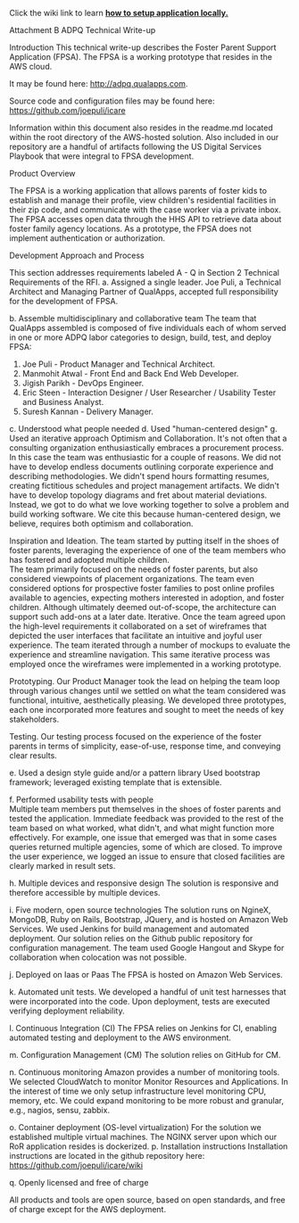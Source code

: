 Click the wiki link to learn __[how to setup application locally.](https://github.com/joepuli/icare/wiki)__

Attachment B
ADPQ Technical Write-up

Introduction
This technical write-up describes the Foster Parent Support Application (FPSA).  The FPSA is a working prototype that resides in the AWS cloud.

It may be found here: http://adpq.qualapps.com.  

Source code and configuration files may be found here: https://github.com/joepuli/icare

Information within this document also resides in the readme.md located within the root directory of the AWS-hosted solution.  Also included in our repository are a handful of artifacts following the US Digital Services Playbook that were integral to FPSA development.

Product Overview

The FPSA is a working application that allows parents of foster kids to establish and manage their profile, view children's residential facilities in their zip code, and communicate with the case worker via a private inbox. The FPSA accesses open data through the HHS API to retrieve data about foster family agency locations.  As a prototype, the FPSA does not implement authentication or authorization.

Development Approach and Process

This section addresses requirements labeled A - Q in Section 2 Technical Requirements of the RFI.
a. Assigned a single leader.
Joe Puli, a Technical Architect and Managing Partner of QualApps, accepted full responsibility for the development of FPSA.  

b. Assemble multidisciplinary and collaborative team
The team that QualApps assembled is composed of five individuals each of whom served in one or more ADPQ labor categories to design, build, test, and deploy FPSA:

1. Joe Puli - Product Manager and Technical Architect.
2. Manmohit Atwal -  Front End and Back End Web Developer.  
3. Jigish Parikh - DevOps Engineer.  
4. Eric Steen - Interaction Designer / User Researcher / Usability Tester and Business Analyst.  
5. Suresh Kannan - Delivery Manager.

c. Understood what people needed
d. Used "human-centered design"
g. Used an iterative approach
Optimism and Collaboration.  It's not often that a consulting organization enthusiastically embraces a procurement process.  In this case the team was enthusiastic for a couple of reasons.  We did not have to develop endless documents outlining corporate experience and describing methodologies.  We didn't spend hours formatting resumes, creating fictitious schedules and project management artifacts.  We didn't have to develop topology diagrams and fret about material deviations.  Instead, we got to do what we love working together to solve a problem and build working software.  We cite this because human-centered design, we believe, requires both optimism and collaboration.

Inspiration and Ideation. The team started by putting itself in the shoes of foster parents, leveraging the experience of one of the team members who has fostered and adopted multiple children.  
The team primarily focused on the needs of foster parents, but also considered viewpoints of placement organizations.  The team even considered options for prospective foster families to post online profiles available to agencies, expecting mothers interested in adoption, and foster children.  Although ultimately deemed out-of-scope, the architecture can support such add-ons at a later date.
Iterative. Once the team agreed upon the high-level requirements it collaborated on a set of wireframes that depicted the user interfaces that facilitate an intuitive and joyful user experience.  The team iterated through a number of mockups to evaluate the experience and streamline navigation.  This same iterative process was employed once the wireframes were implemented in a working prototype.  

Prototyping.  Our Product Manager took the lead on helping the team loop through various changes until we settled on what the team considered was functional, intuitive, aesthetically pleasing. We developed three prototypes, each one incorporated more features and sought to meet the needs of key stakeholders.  

Testing.  Our testing process focused on the experience of the foster parents in terms of simplicity, ease-of-use, response time, and conveying clear results.

e. Used a design style guide and/or a pattern library
Used bootstrap framework; leveraged existing template that is extensible.

f. Performed usability tests with people  
Multiple team members put themselves in the shoes of foster parents and tested the application. Immediate feedback was provided to the rest of the team based on what worked, what didn't, and what might function more effectively.  For example, one issue that emerged was that in some cases queries returned multiple agencies, some of which are closed.  To improve the user experience, we logged an issue to ensure that closed facilities are clearly marked in result sets.

h. Multiple devices and responsive design
The solution is responsive and therefore accessible by multiple devices.

i. Five modern, open source technologies
The solution runs on NgineX, MongoDB, Ruby on Rails, Bootstrap, JQuery, and is hosted on Amazon Web Services.  We used Jenkins for build management and automated deployment.  Our solution relies on the Github public repository for configuration management.  The team used Google Hangout and Skype for collaboration when colocation was not possible.

j. Deployed on Iaas or Paas
The FPSA is hosted on Amazon Web Services.

k. Automated unit tests.
We developed a handful of unit test harnesses that were incorporated into the code.  Upon deployment, tests are executed verifying deployment reliability.

l. Continuous Integration (CI)
The FPSA relies on Jenkins for CI, enabling automated testing and deployment to the AWS environment.

m. Configuration Management (CM)
The solution relies on GitHub for CM.

n. Continuous monitoring
Amazon provides a number of monitoring tools.  We selected CloudWatch to monitor Monitor Resources and Applications.  In the interest of time we only setup infrastructure level monitoring CPU, memory, etc.  We could expand monitoring to be more robust and granular, e.g., nagios, sensu, zabbix.  

o. Container deployment (OS-level virtualization)
For the solution we established multiple virtual machines.  The NGINX server upon which our RoR application resides is dockerized.
p. Installation instructions
Installation instructions are located in the github repository here: https://github.com/joepuli/icare/wiki

q.  Openly licensed and free of charge

All products and tools are open source, based on open standards, and free of charge except for the AWS deployment.
